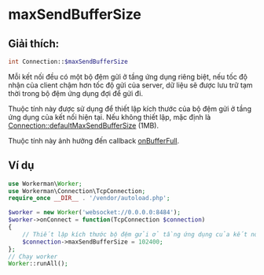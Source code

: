 # maxSendBufferSize
## Giải thích:
```php
int Connection::$maxSendBufferSize
```

Mỗi kết nối đều có một bộ đệm gửi ở tầng ứng dụng riêng biệt, nếu tốc độ nhận của client chậm hơn tốc độ gửi của server, dữ liệu sẽ được lưu trữ tạm thời trong bộ đệm ứng dụng đợi để gửi đi.

Thuộc tính này được sử dụng để thiết lập kích thước của bộ đệm gửi ở tầng ứng dụng của kết nối hiện tại. Nếu không thiết lập, mặc định là [Connection::defaultMaxSendBufferSize](default-max-send-buffer-size.md) (1MB).

Thuộc tính này ảnh hưởng đến callback [onBufferFull](../worker/on-buffer-full.md).



## Ví dụ

```php
use Workerman\Worker;
use Workerman\Connection\TcpConnection;
require_once __DIR__ . '/vendor/autoload.php';

$worker = new Worker('websocket://0.0.0.0:8484');
$worker->onConnect = function(TcpConnection $connection)
{
    // Thiết lập kích thước bộ đệm gửi ở tầng ứng dụng của kết nối hiện tại là 102400 byte
    $connection->maxSendBufferSize = 102400;
};
// Chạy worker
Worker::runAll();
```
